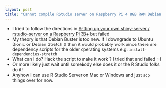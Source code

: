 ```yaml
---
layout: post
title: "Cannot compile RStudio server on Raspberry Pi 4 8GB RAM Debian 10 Buster"
---
```

* I tried to follow the directions in [Setting up your own shiny-server / rstudio-server on a Raspberry Pi 3B+](https://community.rstudio.com/t/setting-up-your-own-shiny-server-rstudio-server-on-a-raspberry-pi-3b/18982) but failed
* My theory is that Debian Buster is too new. If I downgrade to Ubuntu Bionic or Debian Stretch 9 then it would probably work since there are dependency scripts for the older operating systems e.g. `install-dependencies-stretch`
* What can I do?  Hack the script to make it work ? I tried that and failed :-)
* Or more likely just wait until somebody else does it or the R Studio folks do it!
* Anyhow I can use R Studio Server on Mac or Windows and just `scp` things over for now.
